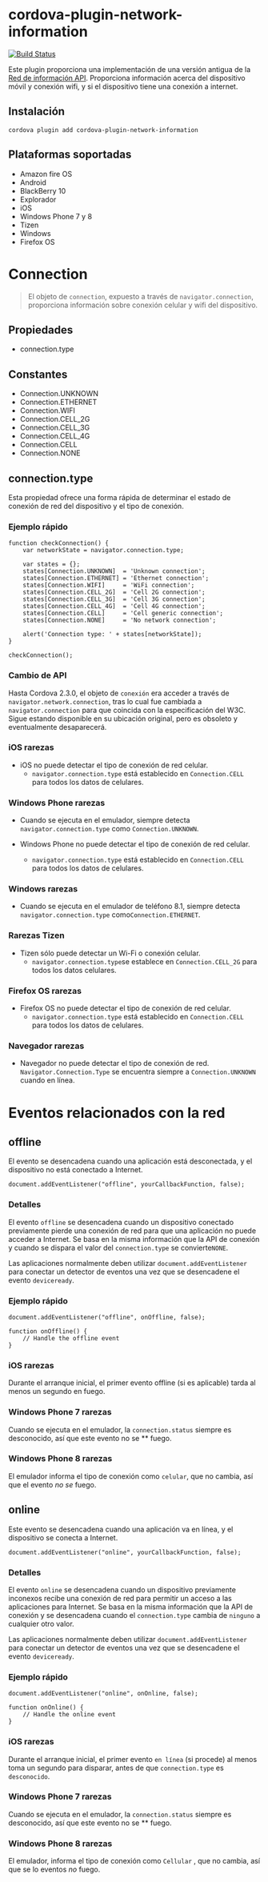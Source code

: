 <!--
# license: Licensed to the Apache Software Foundation (ASF) under one
#         or more contributor license agreements.  See the NOTICE file
#         distributed with this work for additional information
#         regarding copyright ownership.  The ASF licenses this file
#         to you under the Apache License, Version 2.0 (the
#         "License"); you may not use this file except in compliance
#         with the License.  You may obtain a copy of the License at
#
#           http://www.apache.org/licenses/LICENSE-2.0
#
#         Unless required by applicable law or agreed to in writing,
#         software distributed under the License is distributed on an
#         "AS IS" BASIS, WITHOUT WARRANTIES OR CONDITIONS OF ANY
#         KIND, either express or implied.  See the License for the
#         specific language governing permissions and limitations
#         under the License.
-->

# cordova-plugin-network-information

[![Build Status](https://travis-ci.org/apache/cordova-plugin-network-information.svg)](https://travis-ci.org/apache/cordova-plugin-network-information)

Este plugin proporciona una implementación de una versión antigua de la [Red de información API](http://www.w3.org/TR/2011/WD-netinfo-api-20110607/). Proporciona información acerca del dispositivo móvil y conexión wifi, y si el dispositivo tiene una conexión a internet.

## Instalación

    cordova plugin add cordova-plugin-network-information

## Plataformas soportadas

- Amazon fire OS
- Android
- BlackBerry 10
- Explorador
- iOS
- Windows Phone 7 y 8
- Tizen
- Windows
- Firefox OS

# Connection

> El objeto de `connection`, expuesto a través de `navigator.connection`, proporciona información sobre conexión celular y wifi del dispositivo.

## Propiedades

- connection.type

## Constantes

- Connection.UNKNOWN
- Connection.ETHERNET
- Connection.WIFI
- Connection.CELL_2G
- Connection.CELL_3G
- Connection.CELL_4G
- Connection.CELL
- Connection.NONE

## connection.type

Esta propiedad ofrece una forma rápida de determinar el estado de conexión de red del dispositivo y el tipo de conexión.

### Ejemplo rápido

    function checkConnection() {
        var networkState = navigator.connection.type;

        var states = {};
        states[Connection.UNKNOWN]  = 'Unknown connection';
        states[Connection.ETHERNET] = 'Ethernet connection';
        states[Connection.WIFI]     = 'WiFi connection';
        states[Connection.CELL_2G]  = 'Cell 2G connection';
        states[Connection.CELL_3G]  = 'Cell 3G connection';
        states[Connection.CELL_4G]  = 'Cell 4G connection';
        states[Connection.CELL]     = 'Cell generic connection';
        states[Connection.NONE]     = 'No network connection';

        alert('Connection type: ' + states[networkState]);
    }

    checkConnection();

### Cambio de API

Hasta Cordova 2.3.0, el objeto de `conexión` era acceder a través de `navigator.network.connection`, tras lo cual fue cambiada a `navigator.connection` para que coincida con la especificación del W3C. Sigue estando disponible en su ubicación original, pero es obsoleto y eventualmente desaparecerá.

### iOS rarezas

- iOS no puede detectar el tipo de conexión de red celular.
  - `navigator.connection.type` está establecido en `Connection.CELL` para todos los datos de celulares.

### Windows Phone rarezas

- Cuando se ejecuta en el emulador, siempre detecta `navigator.connection.type` como `Connection.UNKNOWN`.

- Windows Phone no puede detectar el tipo de conexión de red celular.

  - `navigator.connection.type` está establecido en `Connection.CELL` para todos los datos de celulares.

### Windows rarezas

- Cuando se ejecuta en el emulador de teléfono 8.1, siempre detecta `navigator.connection.type` como`Connection.ETHERNET`.

### Rarezas Tizen

- Tizen sólo puede detectar un Wi-Fi o conexión celular.
  - `navigator.connection.type`se establece en `Connection.CELL_2G` para todos los datos celulares.

### Firefox OS rarezas

- Firefox OS no puede detectar el tipo de conexión de red celular.
  - `navigator.connection.type` está establecido en `Connection.CELL` para todos los datos de celulares.

### Navegador rarezas

- Navegador no puede detectar el tipo de conexión de red. `Navigator.Connection.Type` se encuentra siempre a `Connection.UNKNOWN` cuando en línea.

# Eventos relacionados con la red

## offline

El evento se desencadena cuando una aplicación está desconectada, y el dispositivo no está conectado a Internet.

    document.addEventListener("offline", yourCallbackFunction, false);

### Detalles

El evento `offline` se desencadena cuando un dispositivo conectado previamente pierde una conexión de red para que una aplicación no puede acceder a Internet. Se basa en la misma información que la API de conexión y cuando se dispara el valor del `connection.type` se convierte`NONE`.

Las aplicaciones normalmente deben utilizar `document.addEventListener` para conectar un detector de eventos una vez que se desencadene el evento `deviceready`.

### Ejemplo rápido

    document.addEventListener("offline", onOffline, false);

    function onOffline() {
        // Handle the offline event
    }

### iOS rarezas

Durante el arranque inicial, el primer evento offline (si es aplicable) tarda al menos un segundo en fuego.

### Windows Phone 7 rarezas

Cuando se ejecuta en el emulador, la `connection.status` siempre es desconocido, así que este evento no se \*\* fuego.

### Windows Phone 8 rarezas

El emulador informa el tipo de conexión como `celular`, que no cambia, así que el evento _no se_ fuego.

## online

Este evento se desencadena cuando una aplicación va en línea, y el dispositivo se conecta a Internet.

    document.addEventListener("online", yourCallbackFunction, false);

### Detalles

El evento `online` se desencadena cuando un dispositivo previamente inconexos recibe una conexión de red para permitir un acceso a las aplicaciones para Internet. Se basa en la misma información que la API de conexión y se desencadena cuando el `connection.type` cambia de `ninguno` a cualquier otro valor.

Las aplicaciones normalmente deben utilizar `document.addEventListener` para conectar un detector de eventos una vez que se desencadene el evento `deviceready`.

### Ejemplo rápido

    document.addEventListener("online", onOnline, false);

    function onOnline() {
        // Handle the online event
    }

### iOS rarezas

Durante el arranque inicial, el primer evento `en línea` (si procede) al menos toma un segundo para disparar, antes de que `connection.type` es `desconocido`.

### Windows Phone 7 rarezas

Cuando se ejecuta en el emulador, la `connection.status` siempre es desconocido, así que este evento no se \*\* fuego.

### Windows Phone 8 rarezas

El emulador, informa el tipo de conexión como `Cellular` , que no cambia, así que se lo eventos _no_ fuego.
